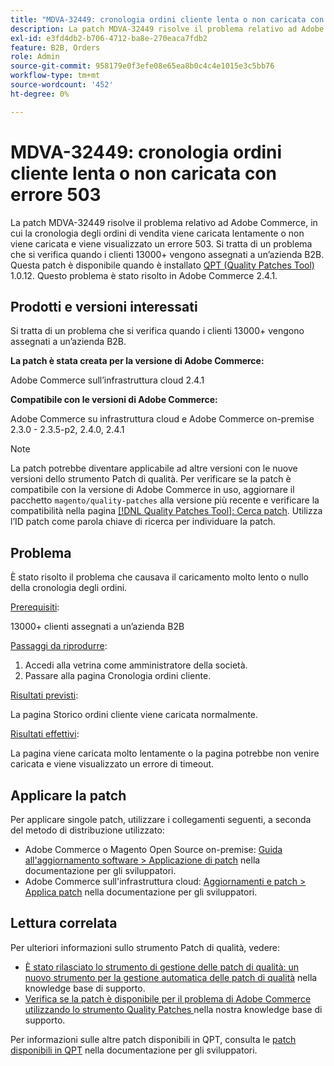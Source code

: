 ```yaml
---
title: "MDVA-32449: cronologia ordini cliente lenta o non caricata con errore 503"
description: La patch MDVA-32449 risolve il problema relativo ad Adobe Commerce, in cui la cronologia degli ordini di vendita viene caricata lentamente o non viene caricata e viene visualizzato un errore 503. Si tratta di un problema che si verifica quando i clienti 13000+ vengono assegnati a un’azienda B2B. Questa patch è disponibile quando è installato [Quality Patches Tool (QPT)](/help/announcements/adobe-commerce-announcements/magento-quality-patches-released-new-tool-to-self-serve-quality-patches.md) 1.0.12. Questo problema è stato risolto in Adobe Commerce 2.4.1.
exl-id: e3fd4db2-b706-4712-ba8e-270eaca7fdb2
feature: B2B, Orders
role: Admin
source-git-commit: 958179e0f3efe08e65ea8b0c4c4e1015e3c5bb76
workflow-type: tm+mt
source-wordcount: '452'
ht-degree: 0%

---
```


# MDVA-32449: cronologia ordini cliente lenta o non caricata con errore 503

La patch MDVA-32449 risolve il problema relativo ad Adobe Commerce, in cui la cronologia degli ordini di vendita viene caricata lentamente o non viene caricata e viene visualizzato un errore 503. Si tratta di un problema che si verifica quando i clienti 13000+ vengono assegnati a un’azienda B2B. Questa patch è disponibile quando è installato [QPT (Quality Patches Tool)](/help/announcements/adobe-commerce-announcements/magento-quality-patches-released-new-tool-to-self-serve-quality-patches.md) 1.0.12. Questo problema è stato risolto in Adobe Commerce 2.4.1.

## Prodotti e versioni interessati

Si tratta di un problema che si verifica quando i clienti 13000+ vengono assegnati a un’azienda B2B.

**La patch è stata creata per la versione di Adobe Commerce:**

Adobe Commerce sull’infrastruttura cloud 2.4.1

**Compatibile con le versioni di Adobe Commerce:**

Adobe Commerce su infrastruttura cloud e Adobe Commerce on-premise 2.3.0 - 2.3.5-p2, 2.4.0, 2.4.1

>[!NOTE]
>
>La patch potrebbe diventare applicabile ad altre versioni con le nuove versioni dello strumento Patch di qualità. Per verificare se la patch è compatibile con la versione di Adobe Commerce in uso, aggiornare il pacchetto `magento/quality-patches` alla versione più recente e verificare la compatibilità nella pagina [[!DNL Quality Patches Tool]: Cerca patch](https://devdocs.magento.com/quality-patches/tool.html#patch-grid). Utilizza l’ID patch come parola chiave di ricerca per individuare la patch.

## Problema

È stato risolto il problema che causava il caricamento molto lento o nullo della cronologia degli ordini.

<u>Prerequisiti</u>:

13000+ clienti assegnati a un’azienda B2B

<u>Passaggi da riprodurre</u>:

1. Accedi alla vetrina come amministratore della società.
1. Passare alla pagina Cronologia ordini cliente.

<u>Risultati previsti</u>:

La pagina Storico ordini cliente viene caricata normalmente.

<u>Risultati effettivi</u>:

La pagina viene caricata molto lentamente o la pagina potrebbe non venire caricata e viene visualizzato un errore di timeout.

## Applicare la patch

Per applicare singole patch, utilizzare i collegamenti seguenti, a seconda del metodo di distribuzione utilizzato:

* Adobe Commerce o Magento Open Source on-premise: [Guida all&#39;aggiornamento software > Applicazione di patch](https://devdocs.magento.com/guides/v2.4/comp-mgr/patching/mqp.html) nella documentazione per gli sviluppatori.
* Adobe Commerce sull&#39;infrastruttura cloud: [Aggiornamenti e patch > Applica patch](https://devdocs.magento.com/cloud/project/project-patch.html) nella documentazione per gli sviluppatori.

## Lettura correlata

Per ulteriori informazioni sullo strumento Patch di qualità, vedere:

* [È stato rilasciato lo strumento di gestione delle patch di qualità: un nuovo strumento per la gestione automatica delle patch di qualità](/help/announcements/adobe-commerce-announcements/magento-quality-patches-released-new-tool-to-self-serve-quality-patches.md) nella knowledge base di supporto.
* [Verifica se la patch è disponibile per il problema di Adobe Commerce utilizzando lo strumento Quality Patches ](/help/support-tools/patches-available-in-qpt-tool/check-patch-for-magento-issue-with-magento-quality-patches.md) nella nostra knowledge base di supporto.

Per informazioni sulle altre patch disponibili in QPT, consulta le [patch disponibili in QPT](https://devdocs.magento.com/quality-patches/tool.html#patch-grid) nella documentazione per gli sviluppatori.
